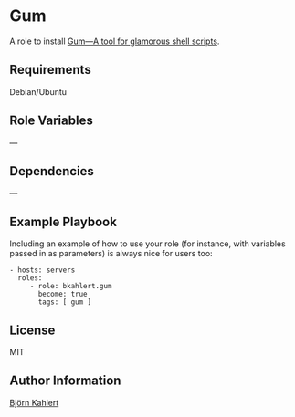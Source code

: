 Gum
=========

A role to install [Gum—A tool for glamorous shell scripts](https://github.com/charmbracelet/gum).

Requirements
------------

Debian/Ubuntu

Role Variables
--------------

—

Dependencies
------------

—

Example Playbook
----------------

Including an example of how to use your role (for instance, with variables passed in as parameters) is always nice for users too:

    - hosts: servers
      roles:
         - role: bkahlert.gum
           become: true
           tags: [ gum ]

License
-------

MIT

Author Information
------------------

[Björn Kahlert](https://bkahlert.com)
